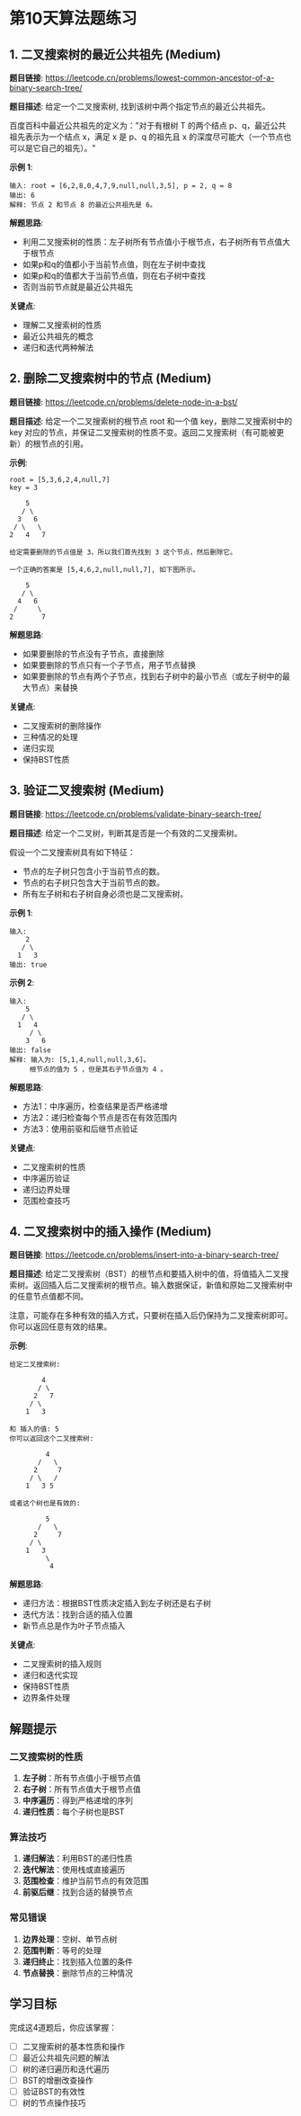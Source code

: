 # 第10天算法题练习

## 1. 二叉搜索树的最近公共祖先 (Medium)

**题目链接**: https://leetcode.cn/problems/lowest-common-ancestor-of-a-binary-search-tree/

**题目描述**: 
给定一个二叉搜索树, 找到该树中两个指定节点的最近公共祖先。

百度百科中最近公共祖先的定义为："对于有根树 T 的两个结点 p、q，最近公共祖先表示为一个结点 x，满足 x 是 p、q 的祖先且 x 的深度尽可能大（一个节点也可以是它自己的祖先）。"

**示例 1**:
```
输入: root = [6,2,8,0,4,7,9,null,null,3,5], p = 2, q = 8
输出: 6 
解释: 节点 2 和节点 8 的最近公共祖先是 6。
```

**解题思路**:
- 利用二叉搜索树的性质：左子树所有节点值小于根节点，右子树所有节点值大于根节点
- 如果p和q的值都小于当前节点值，则在左子树中查找
- 如果p和q的值都大于当前节点值，则在右子树中查找
- 否则当前节点就是最近公共祖先

**关键点**:
- 理解二叉搜索树的性质
- 最近公共祖先的概念
- 递归和迭代两种解法

## 2. 删除二叉搜索树中的节点 (Medium)

**题目链接**: https://leetcode.cn/problems/delete-node-in-a-bst/

**题目描述**: 
给定一个二叉搜索树的根节点 root 和一个值 key，删除二叉搜索树中的 key 对应的节点，并保证二叉搜索树的性质不变。返回二叉搜索树（有可能被更新）的根节点的引用。

**示例**:
```
root = [5,3,6,2,4,null,7]
key = 3

    5
   / \
  3   6
 / \   \
2   4   7

给定需要删除的节点值是 3，所以我们首先找到 3 这个节点，然后删除它。

一个正确的答案是 [5,4,6,2,null,null,7], 如下图所示。

    5
   / \
  4   6
 /     \
2       7
```

**解题思路**:
- 如果要删除的节点没有子节点，直接删除
- 如果要删除的节点只有一个子节点，用子节点替换
- 如果要删除的节点有两个子节点，找到右子树中的最小节点（或左子树中的最大节点）来替换

**关键点**:
- 二叉搜索树的删除操作
- 三种情况的处理
- 递归实现
- 保持BST性质

## 3. 验证二叉搜索树 (Medium)

**题目链接**: https://leetcode.cn/problems/validate-binary-search-tree/

**题目描述**: 
给定一个二叉树，判断其是否是一个有效的二叉搜索树。

假设一个二叉搜索树具有如下特征：
- 节点的左子树只包含小于当前节点的数。
- 节点的右子树只包含大于当前节点的数。
- 所有左子树和右子树自身必须也是二叉搜索树。

**示例 1**:
```
输入:
    2
   / \
  1   3
输出: true
```

**示例 2**:
```
输入:
    5
   / \
  1   4
     / \
    3   6
输出: false
解释: 输入为: [5,1,4,null,null,3,6]。
     根节点的值为 5 ，但是其右子节点值为 4 。
```

**解题思路**:
- 方法1：中序遍历，检查结果是否严格递增
- 方法2：递归检查每个节点是否在有效范围内
- 方法3：使用前驱和后继节点验证

**关键点**:
- 二叉搜索树的性质
- 中序遍历验证
- 递归边界处理
- 范围检查技巧

## 4. 二叉搜索树中的插入操作 (Medium)

**题目链接**: https://leetcode.cn/problems/insert-into-a-binary-search-tree/

**题目描述**: 
给定二叉搜索树（BST）的根节点和要插入树中的值，将值插入二叉搜索树。返回插入后二叉搜索树的根节点。输入数据保证，新值和原始二叉搜索树中的任意节点值都不同。

注意，可能存在多种有效的插入方式，只要树在插入后仍保持为二叉搜索树即可。你可以返回任意有效的结果。

**示例**:
```
给定二叉搜索树:

        4
       / \
      2   7
     / \
    1   3

和 插入的值: 5
你可以返回这个二叉搜索树:

         4
       /   \
      2     7
     / \   /
    1   3 5

或者这个树也是有效的:

         5
       /   \
      2     7
     / \
    1   3
         \
          4
```

**解题思路**:
- 递归方法：根据BST性质决定插入到左子树还是右子树
- 迭代方法：找到合适的插入位置
- 新节点总是作为叶子节点插入

**关键点**:
- 二叉搜索树的插入规则
- 递归和迭代实现
- 保持BST性质
- 边界条件处理

## 解题提示

### 二叉搜索树的性质
1. **左子树**：所有节点值小于根节点值
2. **右子树**：所有节点值大于根节点值
3. **中序遍历**：得到严格递增的序列
4. **递归性质**：每个子树也是BST

### 算法技巧
1. **递归解法**：利用BST的递归性质
2. **迭代解法**：使用栈或直接遍历
3. **范围检查**：维护当前节点的有效范围
4. **前驱后继**：找到合适的替换节点

### 常见错误
1. **边界处理**：空树、单节点树
2. **范围判断**：等号的处理
3. **递归终止**：找到插入位置的条件
4. **节点替换**：删除节点的三种情况

## 学习目标

完成这4道题后，你应该掌握：
- [ ] 二叉搜索树的基本性质和操作
- [ ] 最近公共祖先问题的解法
- [ ] 树的递归遍历和迭代遍历
- [ ] BST的增删改查操作
- [ ] 验证BST的有效性
- [ ] 树的节点操作技巧
